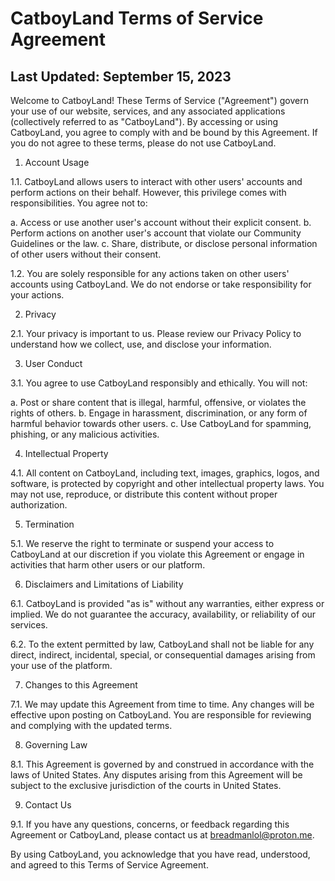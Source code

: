 # CatboyLand Terms of Service Agreement

## Last Updated: September 15, 2023

Welcome to CatboyLand! These Terms of Service ("Agreement") govern your use of our website, services, and any associated applications (collectively referred to as "CatboyLand"). By accessing or using CatboyLand, you agree to comply with and be bound by this Agreement. If you do not agree to these terms, please do not use CatboyLand.

1. Account Usage

1.1. CatboyLand allows users to interact with other users' accounts and perform actions on their behalf. However, this privilege comes with responsibilities. You agree not to:

a. Access or use another user's account without their explicit consent.
b. Perform actions on another user's account that violate our Community Guidelines or the law.
c. Share, distribute, or disclose personal information of other users without their consent.

1.2. You are solely responsible for any actions taken on other users' accounts using CatboyLand. We do not endorse or take responsibility for your actions.

2. Privacy

2.1. Your privacy is important to us. Please review our Privacy Policy to understand how we collect, use, and disclose your information.

3. User Conduct

3.1. You agree to use CatboyLand responsibly and ethically. You will not:

a. Post or share content that is illegal, harmful, offensive, or violates the rights of others.
b. Engage in harassment, discrimination, or any form of harmful behavior towards other users.
c. Use CatboyLand for spamming, phishing, or any malicious activities.

4. Intellectual Property

4.1. All content on CatboyLand, including text, images, graphics, logos, and software, is protected by copyright and other intellectual property laws. You may not use, reproduce, or distribute this content without proper authorization.

5. Termination

5.1. We reserve the right to terminate or suspend your access to CatboyLand at our discretion if you violate this Agreement or engage in activities that harm other users or our platform.

6. Disclaimers and Limitations of Liability

6.1. CatboyLand is provided "as is" without any warranties, either express or implied. We do not guarantee the accuracy, availability, or reliability of our services.

6.2. To the extent permitted by law, CatboyLand shall not be liable for any direct, indirect, incidental, special, or consequential damages arising from your use of the platform.

7. Changes to this Agreement

7.1. We may update this Agreement from time to time. Any changes will be effective upon posting on CatboyLand. You are responsible for reviewing and complying with the updated terms.

8. Governing Law

8.1. This Agreement is governed by and construed in accordance with the laws of United States. Any disputes arising from this Agreement will be subject to the exclusive jurisdiction of the courts in United States.

9. Contact Us

9.1. If you have any questions, concerns, or feedback regarding this Agreement or CatboyLand, please contact us at breadmanlol@proton.me.

By using CatboyLand, you acknowledge that you have read, understood, and agreed to this Terms of Service Agreement.

